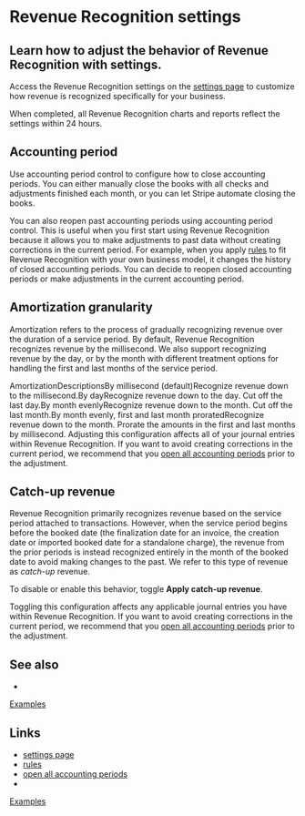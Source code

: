 # Revenue Recognition settings

## Learn how to adjust the behavior of Revenue Recognition with settings.

Access the Revenue Recognition settings on the [settings
page](https://dashboard.stripe.com/settings/revenue-recognition) to customize
how revenue is recognized specifically for your business.

When completed, all Revenue Recognition charts and reports reflect the settings
within 24 hours.

## Accounting period

Use accounting period control to configure how to close accounting periods. You
can either manually close the books with all checks and adjustments finished
each month, or you can let Stripe automate closing the books.

You can also reopen past accounting periods using accounting period control.
This is useful when you first start using Revenue Recognition because it allows
you to make adjustments to past data without creating corrections in the current
period. For example, when you apply
[rules](https://docs.stripe.com/revenue-recognition/rules) to fit Revenue
Recognition with your own business model, it changes the history of closed
accounting periods. You can decide to reopen closed accounting periods or make
adjustments in the current accounting period.

## Amortization granularity

Amortization refers to the process of gradually recognizing revenue over the
duration of a service period. By default, Revenue Recognition recognizes revenue
by the millisecond. We also support recognizing revenue by the day, or by the
month with different treatment options for handling the first and last months of
the service period.

AmortizationDescriptionsBy millisecond (default)Recognize revenue down to the
millisecond.By dayRecognize revenue down to the day. Cut off the last day.By
month evenlyRecognize revenue down to the month. Cut off the last month.By month
evenly, first and last month proratedRecognize revenue down to the month.
Prorate the amounts in the first and last months by millisecond.
Adjusting this configuration affects all of your journal entries within Revenue
Recognition. If you want to avoid creating corrections in the current period, we
recommend that you [open all accounting
periods](https://docs.stripe.com/revenue-recognition/revenue-settings/accounting-period-control)
prior to the adjustment.

## Catch-up revenue

Revenue Recognition primarily recognizes revenue based on the service period
attached to transactions. However, when the service period begins before the
booked date (the finalization date for an invoice, the creation date or imported
booked date for a standalone charge), the revenue from the prior periods is
instead recognized entirely in the month of the booked date to avoid making
changes to the past. We refer to this type of revenue as *catch-up* revenue.

To disable or enable this behavior, toggle **Apply catch-up revenue**.

Toggling this configuration affects any applicable journal entries you have
within Revenue Recognition. If you want to avoid creating corrections in the
current period, we recommend that you [open all accounting
periods](https://docs.stripe.com/revenue-recognition/revenue-settings/accounting-period-control)
prior to the adjustment.

## See also

-
[Examples](https://docs.stripe.com/revenue-recognition/revenue-settings/examples)

## Links

- [settings page](https://dashboard.stripe.com/settings/revenue-recognition)
- [rules](https://docs.stripe.com/revenue-recognition/rules)
- [open all accounting
periods](https://docs.stripe.com/revenue-recognition/revenue-settings/accounting-period-control)
-
[Examples](https://docs.stripe.com/revenue-recognition/revenue-settings/examples)